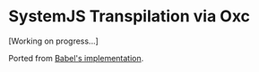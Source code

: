 # SystemJS Transpilation via Oxc

[Working on progress...]

Ported from [Babel's implementation](https://github.com/babel/babel/tree/main/packages/babel-plugin-transform-modules-systemjs).
